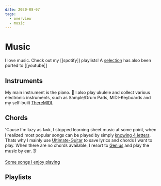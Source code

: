 ```yaml
---
date: 2020-08-07
tags:
  - overview
  - music
---
```

# Music
I love music. Check out my [[spotify]] playlists! A [selection](https://www.youtube.com/user/DennisMuensterer/playlists?view=50&flow=grid&shelf_id=1) has also been ported to [[youtube]]

## Instruments
My main instrument is the piano. 🎹
I also play ukulele and collect various electronic instruments, such as Sample/Drum Pads, MIDI-Keyboards and my self-built [ThereMIDI](https://github.com/dnnsmnstrr/ThereMIDI).

## Chords
'Cause I'm lazy as f💤k, I stopped learning sheet music at some point, when I realized most popular songs can be played by simply [knowing 4 letters](https://www.youtube.com/watch?v=oOlDewpCfZQ). Thats why I mainly use [Ultimate-Guitar](https://www.ultimate-guitar.com/u/dnnsmnstrr) to save lyrics and chords I want to play. When there are no chords available, I resort to [Genius](https://genius.com/) and play the music by ear. 👂

[Some songs I enjoy playing](https://open.spotify.com/playlist/5w86GPXC86kKEpbLSKVxFS?si=LpP47g6NQ1qlRj1K8Xr5ig)

## Playlists 




<script src="https://gist.github.com/dnnsmnstrr/6d09e7d0d8696eb87460c7d5370bd079.js"></script>
